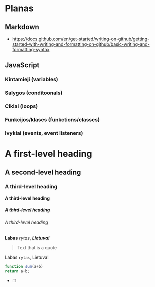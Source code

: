 # Planas

## Markdown

- https://docs.github.com/en/get-started/writing-on-github/getting-started-with-writing-and-formatting-on-github/basic-writing-and-formatting-syntax

## JavaScript

### Kintamieji (variables)

### Salygos (conditoonals)

### Ciklai (loops)

### Funkcijos/klases (funkctions/classes)

### Ivykiai (events, event listeners)

# A first-level heading

## A second-level heading

### A third-level heading

#### A third-level heading

##### A third-level heading

###### A third-level heading

**Labas** _rytas_, **_Lietuva!_**

> Text that is a quote

Labas `rytas`, Lietuva!

```js
function sum(a+b)
return a+b;
```
- [ ]
